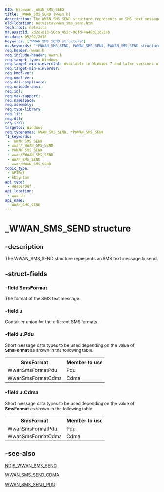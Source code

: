 ```yaml
---
UID: NS:wwan._WWAN_SMS_SEND
title: _WWAN_SMS_SEND (wwan.h)
description: The WWAN_SMS_SEND structure represents an SMS text message to send.
old-location: netvista\wwan_sms_send.htm
tech.root: netvista
ms.assetid: 2d2e5d13-56ca-452c-86fd-4a48b11d53ab
ms.date: 05/02/2018
keywords: ["WWAN_SMS_SEND structure"]
ms.keywords: "*PWWAN_SMS_SEND, PWWAN_SMS_SEND, PWWAN_SMS_SEND structure pointer [Network Drivers Starting with Windows Vista], WWAN_SMS_SEND, WWAN_SMS_SEND structure [Network Drivers Starting with Windows Vista], WwanRef_5212cb88-8eeb-4aef-8ecd-8a0634db962c.xml, _WWAN_SMS_SEND, netvista.wwan_sms_send, wwan/PWWAN_SMS_SEND, wwan/WWAN_SMS_SEND"
req.header: wwan.h
req.include-header: Wwan.h
req.target-type: Windows
req.target-min-winverclnt: Available in Windows 7 and later versions of Windows.
req.target-min-winversvr: 
req.kmdf-ver: 
req.umdf-ver: 
req.ddi-compliance: 
req.unicode-ansi: 
req.idl: 
req.max-support: 
req.namespace: 
req.assembly: 
req.type-library: 
req.lib: 
req.dll: 
req.irql: 
targetos: Windows
req.typenames: WWAN_SMS_SEND, *PWWAN_SMS_SEND
f1_keywords:
 - _WWAN_SMS_SEND
 - wwan/_WWAN_SMS_SEND
 - PWWAN_SMS_SEND
 - wwan/PWWAN_SMS_SEND
 - WWAN_SMS_SEND
 - wwan/WWAN_SMS_SEND
topic_type:
 - APIRef
 - kbSyntax
api_type:
 - HeaderDef
api_location:
 - wwan.h
api_name:
 - WWAN_SMS_SEND
---
```


# _WWAN_SMS_SEND structure


## -description

The WWAN_SMS_SEND structure represents an SMS text message to send.

## -struct-fields

### -field SmsFormat

The format of the SMS text message.

### -field u

Container union for the different SMS formats.

### -field u.Pdu

Short message data types to be used depending on the value of 
      <b>SmsFormat</b> as shown in the following table.
      

<table>
<tr>
<th>SmsFormat</th>
<th>Member to use</th>
</tr>
<tr>
<td>
WwanSmsFormatPdu

</td>
<td>
Pdu

</td>
</tr>
<tr>
<td>
WwanSmsFormatCdma

</td>
<td>
Cdma

</td>
</tr>
</table>

### -field u.Cdma

Short message data types to be used depending on the value of 
      <b>SmsFormat</b> as shown in the following table.
      

<table>
<tr>
<th>SmsFormat</th>
<th>Member to use</th>
</tr>
<tr>
<td>
WwanSmsFormatPdu

</td>
<td>
Pdu

</td>
</tr>
<tr>
<td>
WwanSmsFormatCdma

</td>
<td>
Cdma

</td>
</tr>
</table>

## -see-also

<a href="https://docs.microsoft.com/windows-hardware/drivers/ddi/ndiswwan/ns-ndiswwan-_ndis_wwan_sms_send">NDIS_WWAN_SMS_SEND</a>



<a href="https://docs.microsoft.com/windows-hardware/drivers/ddi/wwan/ns-wwan-_wwan_sms_send_cdma">WWAN_SMS_SEND_CDMA</a>



<a href="https://docs.microsoft.com/windows-hardware/drivers/ddi/wwan/ns-wwan-_wwan_sms_send_pdu">WWAN_SMS_SEND_PDU</a>

